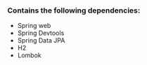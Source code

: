 ### Contains the following dependencies:
- Spring web
- Spring Devtools
- Spring Data JPA
- H2
- Lombok
